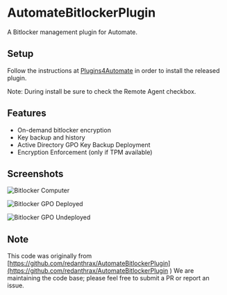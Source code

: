 # AutomateBitlockerPlugin

A Bitlocker management plugin for Automate.

## Setup

Follow the instructions at [Plugins4Automate](https://www.plugins4automate.com/pages/how-to-install-plugins-to-labtech)
in order to install the released plugin.

Note: During install be sure to check the Remote Agent checkbox.

## Features
- On-demand bitlocker encryption
- Key backup and history
- Active Directory GPO Key Backup Deployment
- Encryption Enforcement (only if TPM available)

## Screenshots

![Bitlocker Computer](https://github.com/redanthrax/AutomateBitlockerPlugin/blob/master/images/BitlockerComputer.png)

![Bitlocker GPO Deployed](https://github.com/redanthrax/AutomateBitlockerPlugin/blob/master/images/BitlockerLocationGPODeployed.png)

![Bitlocker GPO Undeployed](https://github.com/redanthrax/AutomateBitlockerPlugin/blob/master/images/BitlockerLocationGPOUndeployed.png)

## Note

This code was originally from [https://github.com/redanthrax/AutomateBitlockerPlugin](https://github.com/redanthrax/AutomateBitlockerPlugin ) We are maintaining the code base; please feel free to submit a PR or report an issue.
